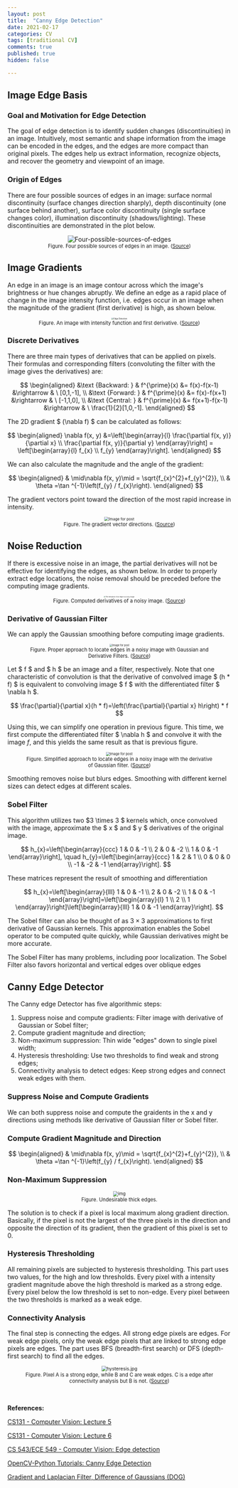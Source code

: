 ```yaml
---
layout: post
title:  "Canny Edge Detection"
date: 2021-02-17
categories: CV
tags: [traditional CV]
comments: true
published: true
hidden: false

---
```


## Image Edge Basis

### Goal and Motivation for Edge Detection

The goal of edge detection is to identify sudden changes (discontinuities) in an image. Intuitively, most semantic and shape information from the image can be encoded in the edges, and the edges are more compact than original pixels. The edges help us extract information, recognize objects, and recover the geometry and viewpoint of an image.

### Origin of Edges 

There are four possible sources of edges in an image: surface normal discontinuity (surface changes direction sharply), depth discontinuity (one surface behind another), surface color discontinuity (single surface changes color), illumination discontinuity (shadows/lighting). These discontinuities are demonstrated in the plot below.

<div align='center'>
<figure>
<img src="https://miro.medium.com/max/637/1*ujB8H3EkxMFVtmLUBSdDfQ.png" alt="Four-possible-sources-of-edges" style="zoom:100%;" />
<figcaption style="font-size: 80%;"> Figure. Four possible sources of edges in an image. (<a href="https://cs.stanford.edu/people/eroberts/courses/soco/projects/1997-98/computer-vision/edges.html">Source</a>)</figcaption>
</figure>
</div>

## Image Gradients

An edge in an image is an image contour across which the image's brightness or hue changes abruptly. We define an edge as a rapid place of change in the image intensity function, i.e. edges occur in an image when the magnitude of the gradient (first derivative) is high, as shown below. 

<div align='center'>
<figure>
<img src="https://ai.stanford.edu/~syyeung/cvweb/Pictures1/edgedetection.png" alt="Edge Detection" style="zoom:30%;" />
<figcaption style="font-size: 80%;"> Figure. An image with intensity function and first derivative. (<a href="https://ai.stanford.edu/~syyeung/cvweb/tutorial1.html">Source</a>)</figcaption>
</figure>
</div>

### Discrete Derivatives

There are three main types of derivatives that can be applied on pixels. Their formulas and corresponding filters (convoluting the filter with the image gives the derivatives) are:

$$
\begin{aligned}
&\text {Backward: } & f^{\prime}(x) &= f(x)-f(x-1) &\rightarrow & \ [0,1,-1], \\
&\text {Forward: } & f^{\prime}(x) &= f(x)-f(x+1) &\rightarrow & \ [-1,1,0], \\
&\text {Central: } & f^{\prime}(x) &= f(x+1)-f(x-1) &\rightarrow & \ \frac{1}{2}[1,0,-1].
\end{aligned}
$$

The 2D gradient $ (\nabla f) $ can be calculated as follows:

$$
\begin{aligned}
\nabla f(x, y) &=\left[\begin{array}{l}
\frac{\partial f(x, y)}{\partial x} \\
\frac{\partial f(x, y)}{\partial y}
\end{array}\right] 
= \left[\begin{array}{l}
f_{x} \\
f_{y}
\end{array}\right].
\end{aligned}
$$

We can also calculate the magnitude and the angle of the gradient:

$$
\begin{aligned}
& \mid\nabla f(x, y)\mid = \sqrt{f_{x}^{2}+f_{y}^{2}}, \\
& \theta =\tan ^{-1}\left(f_{y} / f_{x}\right).
\end{aligned}
$$

The gradient vectors point toward the direction of the most rapid increase in intensity.

<div align='center'>
<figure>
<img src="https://miro.medium.com/max/1650/1*p9U2BnfbT9cwFQnNWfyLxg.png" alt="Image for post" style="zoom:60%;" />
<figcaption style="font-size: 80%;"> Figure. The gradient vector directions. (<a href="https://jeheonpark93.medium.com/vc-edge-detection-4dec1b0be8e5">Source</a>)</figcaption>
</figure>
</div>

## Noise Reduction

If there is excessive noise in an image, the partial derivatives will not be effective for identifying the edges, as shown below. In order to properly extract edge locations, the noise removal should be preceded before the computing image gradients.

<div align='center'>
<figure>
<img src="https://ai.stanford.edu/~syyeung/cvweb/Pictures1/noise.png" alt="The derivative of an edge in a noisy image." style="zoom: 23%;" />
<figcaption style="font-size: 80%;"> Figure. Computed derivatives of a noisy image. (<a href="https://medium.com/jun-devpblog/cv-3-gradient-and-laplacian-filter-difference-of-gaussians-dog-7c22e4a9d6cc">Source</a>)</figcaption>
</figure>
</div>

### Derivative of Gaussian Filter

We can apply the Gaussian smoothing before computing image gradients.

<div align='center'>
<figure>
<img src="https://miro.medium.com/max/3175/1*2roG-Ul5AfTD3riXE-aCKA.png" alt="Image for post" style="zoom:40%;" />
<figcaption style="font-size: 80%;"> Figure. Proper approach to locate edges in a noisy image with Gaussian and Derivative Filters. (<a href="https://medium.com/jun-devpblog/cv-3-gradient-and-laplacian-filter-difference-of-gaussians-dog-7c22e4a9d6cc">Source</a>)</figcaption>
</figure>
</div>

Let $ f $ and $ h $ be an image and a filter, respectively. Note that one characteristic of convolution is that the derivative of convolved image $ (h * f) $ is equivalent to convolving image $ f $ with the differentiated filter $ \nabla h $.

$$
\frac{\partial}{\partial x}(h * f)=\left(\frac{\partial}{\partial x} h\right) * f
$$

Using this, we can simplify one operation in previous figure. This time, we first compute the differentiated filter $ \nabla h $ and convolve it with the image $f$, and this yields the same result as that is previous figure.

<div align='center'>
<figure>
<img src="https://miro.medium.com/max/1155/1*ySk0VvShNkgECSha4LKuAg.png" alt="Image for post" style="zoom:53%;" />
<figcaption style="font-size: 80%;"> Figure. Simplified approach to locate edges in a noisy image with the derivative of Gaussian filter. (<a href="https://medium.com/jun-devpblog/cv-3-gradient-and-laplacian-filter-difference-of-gaussians-dog-7c22e4a9d6cc">Source</a>)</figcaption>
</figure>
</div>

Smoothing removes noise but blurs edges. Smoothing with different kernel sizes can detect edges at different scales.

### Sobel Filter

This algorithm utilizes two $3 \times 3 $ kernels which, once convolved with the image, approximate the $ x $ and $ y $ derivatives of the original image.

$$
h_{x}=\left[\begin{array}{ccc}
1 & 0 & -1 \\
2 & 0 & -2 \\
1 & 0 & -1
\end{array}\right], \quad h_{y}=\left[\begin{array}{ccc}
1 & 2 & 1 \\
0 & 0 & 0 \\
-1 & -2 & -1
\end{array}\right].
$$

These matrices represent the result of smoothing and differentiation

$$
h_{x}=\left[\begin{array}{lll}
1 & 0 & -1 \\
2 & 0 & -2 \\
1 & 0 & -1
\end{array}\right]=\left[\begin{array}{l}
1 \\
2 \\
1
\end{array}\right]\left[\begin{array}{lll}
1 & 0 & -1
\end{array}\right].
$$

The Sobel filter can also be thought of as $3 \times 3$ approximations to first derivative of Gaussian kernels. This approximation enables the Sobel operator to be computed quite quickly, while Gaussian derivatives might be more accurate.

The Sobel Filter has many problems, including poor localization. The Sobel Filter also favors horizontal and vertical edges over oblique edges

## Canny Edge Detector

The Canny edge Detector has five algorithmic steps:

1. Suppress noise and compute gradients: Filter image with derivative of Gaussian or Sobel filter;
2. Compute gradient magnitude and direction;
3. Non-maximum suppression: Thin wide "edges" down to single pixel width;
4. Hysteresis thresholding: Use two thresholds to find weak and strong edges;
5. Connectivity analysis to detect edges: Keep strong edges and connect weak edges with them.

### Suppress Noise and Compute Gradients

We can both suppress noise and compute the graidents in the x and y directions using methods
like derivative of Gaussian filter or Sobel filter.

### Compute Gradient Magnitude and Direction

$$
\begin{aligned}
& \mid\nabla f(x, y)\mid = \sqrt{f_{x}^{2}+f_{y}^{2}}, \\
& \theta =\tan ^{-1}\left(f_{y} / f_{x}\right).
\end{aligned}
$$

### Non-Maximum Suppression

<div align='center'>
<figure>
<img src="https://image1.slideserve.com/2231035/the-canny-edge-detector3-n.jpg" alt="img" style="zoom:70%;" />
<figcaption style="font-size: 80%;"> Figure. Undesirable thick edges. </figcaption>
</figure>
</div>

The solution is to check if a pixel is local maximum along gradient direction. Basically, if the pixel is not the largest of the three pixels in the direction and opposite the direction of its gradient, then the gradient of this pixel is set to $0$.

### Hysteresis Thresholding

All remaining pixels are subjected to hysteresis thresholding. This part uses two values, for the high and low thresholds. Every pixel with a intensity gradient magnitude above the high threshold is marked as a strong edge. Every pixel below the low threshold is set to non-edge. Every pixel between the two thresholds is marked as a weak edge. 

### Connectivity Analysis

The final step is connecting the edges. All strong edge pixels are edges. For weak edge pixels, only the weak edge pixels that are linked to strong edge pixels are edges. The part uses BFS (breadth-first search) or DFS (depth-first search) to find all the edges.

<div align='center'>
<figure>
<img src="https://docs.opencv.org/master/hysteresis.jpg" alt="hysteresis.jpg" style="zoom:75%;" />
<figcaption style="font-size: 80%;"> Figure. Pixel A is a strong edge, while B and C are weak edges. C is a edge after connectivity analysis but B is not. (<a href="https://docs.opencv.org/master/da/d22/tutorial_py_canny.html">Source</a>) </figcaption>
</figure>
</div>

<br>

**References:**

[CS131 - Computer Vision: Lecture 5](https://github.com/StanfordVL/cs131_notes/blob/master/lecture05/lecture05.pdf)

[CS131 - Computer Vision: Lecture 6](https://github.com/StanfordVL/cs131_notes/blob/master/lecture06/lecture06.pdf)

[CS 543/ECE 549 - Computer Vision: Edge detection](https://slazebni.cs.illinois.edu/spring19/lec07_edge.pdf)

[OpenCV-Python Tutorials: Canny Edge Detection](https://docs.opencv.org/master/da/d22/tutorial_py_canny.html)

[Gradient and Laplacian Filter, Difference of Gaussians (DOG)](https://medium.com/jun-devpblog/cv-3-gradient-and-laplacian-filter-difference-of-gaussians-dog-7c22e4a9d6cc)